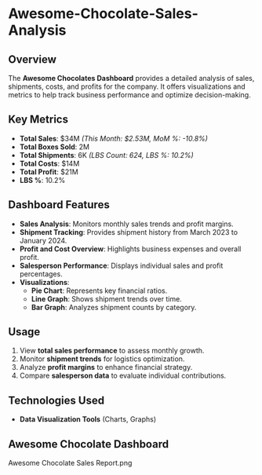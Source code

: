 # Awesome-Chocolate-Sales-Analysis

## Overview
The **Awesome Chocolates Dashboard** provides a detailed analysis of sales, shipments, costs, and profits for the company. It offers visualizations and metrics to help track business performance and optimize decision-making.

## Key Metrics
- **Total Sales**: $34M _(This Month: $2.53M, MoM %: -10.8%)_
- **Total Boxes Sold**: 2M
- **Total Shipments**: 6K _(LBS Count: 624, LBS %: 10.2%)_
- **Total Costs**: $14M
- **Total Profit**: $21M
- **LBS %**: 10.2%

## Dashboard Features
- **Sales Analysis**: Monitors monthly sales trends and profit margins.
- **Shipment Tracking**: Provides shipment history from March 2023 to January 2024.
- **Profit and Cost Overview**: Highlights business expenses and overall profit.
- **Salesperson Performance**: Displays individual sales and profit percentages.
- **Visualizations**:
  - **Pie Chart**: Represents key financial ratios.
  - **Line Graph**: Shows shipment trends over time.
  - **Bar Graph**: Analyzes shipment counts by category.

## Usage
1. View **total sales performance** to assess monthly growth.
2. Monitor **shipment trends** for logistics optimization.
3. Analyze **profit margins** to enhance financial strategy.
4. Compare **salesperson data** to evaluate individual contributions.

## Technologies Used
- **Data Visualization Tools** (Charts, Graphs)

## Awesome Chocolate Dashboard 

Awesome Chocolate Sales Report.png



